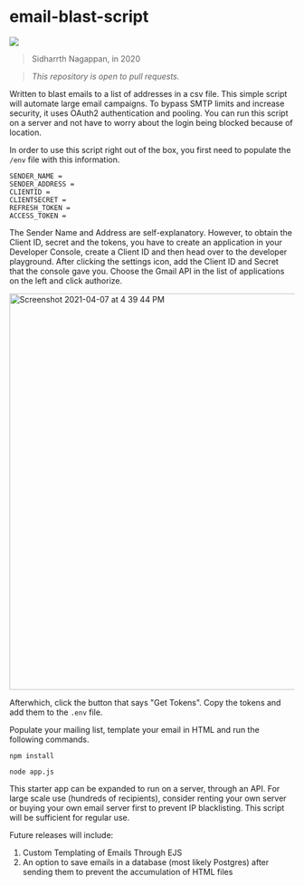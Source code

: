 # email-blast-script

<img src="https://img.shields.io/github/license/sidharrth2002/email-blast-script">

> Sidharrth Nagappan, in 2020

> *This repository is open to pull requests.*

Written to blast emails to a list of addresses in a csv file. This simple script will automate large email campaigns. To bypass SMTP limits and increase security, it uses OAuth2 authentication and pooling. You can run this script on a server and not have to worry about the login being blocked because of location.

In order to use this script right out of the box, you first need to populate the `/env` file with this information.
```
SENDER_NAME = 
SENDER_ADDRESS = 
CLIENTID = 
CLIENTSECRET = 
REFRESH_TOKEN = 
ACCESS_TOKEN = 
```
The Sender Name and Address are self-explanatory. However, to obtain the Client ID, secret and the tokens, you have to create an application in your Developer Console, create a Client ID and then head over to the developer playground. After clicking the settings icon, add the Client ID and Secret that the console gave you. Choose the Gmail API in the list of applications on the left and click authorize.

<img width="700" alt="Screenshot 2021-04-07 at 4 39 44 PM" src="https://user-images.githubusercontent.com/53941721/113836889-def3cf00-97bf-11eb-908b-f3d76f1fe7a5.png">

Afterwhich, click the button that says "Get Tokens". Copy the tokens and add them to the `.env` file.

Populate your mailing list, template your email in HTML and run the following commands.

```
npm install
```

```
node app.js
```

This starter app can be expanded to run on a server, through an API. For large scale use (hundreds of recipients), consider renting your own server or buying your own email server first to prevent IP blacklisting. This script will be sufficient for regular use.

Future releases will include:
1. Custom Templating of Emails Through EJS
2. An option to save emails in a database (most likely Postgres) after sending them to prevent the accumulation of HTML files
